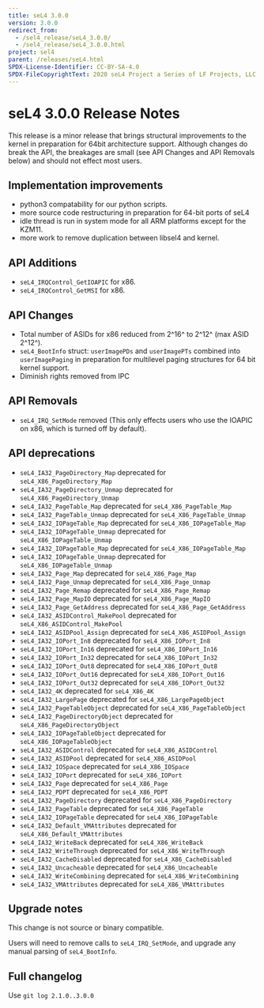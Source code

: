 ```yaml
---
title: seL4 3.0.0
version: 3.0.0
redirect_from:
  - /sel4_release/seL4_3.0.0/
  - /sel4_release/seL4_3.0.0.html
project: sel4
parent: /releases/seL4.html
SPDX-License-Identifier: CC-BY-SA-4.0
SPDX-FileCopyrightText: 2020 seL4 Project a Series of LF Projects, LLC.
---
```


# seL4 3.0.0 Release Notes
 This release is a minor release that brings
structural improvements to the kernel in preparation for 64bit
architecture support. Although changes do break the API, the breakages
are small (see API Changes and API Removals below) and should not effect
most users.

## Implementation improvements


- python3 compatability for our python scripts.
- more source code restructuring in preparation for 64-bit ports
        of seL4
- idle thread is run in system mode for all ARM platforms except
        for the KZM11.
- more work to remove duplication between libsel4 and kernel.

## API Additions


- `seL4_IRQControl_GetIOAPIC` for x86.
- `seL4_IRQControl_GetMSI` for x86.

## API Changes


- Total number of ASIDs for x86 reduced from 2\^16\^ to 2\^12\^
        (max ASID 2\^12\^).
- `seL4_BootInfo` struct: `userImagePDs` and `userImagePTs` combined
        into `userImagePaging` in preparation for multilevel paging
        structures for 64 bit kernel support.
- Diminish rights removed from IPC

## API Removals


- `seL4_IRQ_SetMode` removed (This only effects users who use the
        IOAPIC on x86, which is turned off by default).

## API deprecations


- `seL4_IA32_PageDirectory_Map` deprecated for
        `seL4_X86_PageDirectory_Map`
- `seL4_IA32_PageDirectory_Unmap` deprecated for
        `seL4_X86_PageDirectory_Unmap`
- `seL4_IA32_PageTable_Map` deprecated for
        `seL4_X86_PageTable_Map`
- `seL4_IA32_PageTable_Unmap` deprecated for
        `seL4_X86_PageTable_Unmap`
- `seL4_IA32_IOPageTable_Map` deprecated for
        `seL4_X86_IOPageTable_Map`
- `seL4_IA32_IOPageTable_Unmap` deprecated for
        `seL4_X86_IOPageTable_Unmap`
- `seL4_IA32_IOPageTable_Map` deprecated for
        `seL4_X86_IOPageTable_Map`
- `seL4_IA32_IOPageTable_Unmap` deprecated for
        `seL4_X86_IOPageTable_Unmap`
- `seL4_IA32_Page_Map` deprecated for `seL4_X86_Page_Map`
- `seL4_IA32_Page_Unmap` deprecated for `seL4_X86_Page_Unmap`
- `seL4_IA32_Page_Remap` deprecated for `seL4_X86_Page_Remap`
- `seL4_IA32_Page_MapIO` deprecated for `seL4_X86_Page_MapIO`
- `seL4_IA32_Page_GetAddress` deprecated for
        `seL4_X86_Page_GetAddress`
- `seL4_IA32_ASIDControl_MakePool` deprecated for
        `seL4_X86_ASIDControl_MakePool`
- `seL4_IA32_ASIDPool_Assign` deprecated for
        `seL4_X86_ASIDPool_Assign`
- `seL4_IA32_IOPort_In8` deprecated for `seL4_X86_IOPort_In8`
- `seL4_IA32_IOPort_In16` deprecated for `seL4_X86_IOPort_In16`
- `seL4_IA32_IOPort_In32` deprecated for `seL4_X86_IOPort_In32`
- `seL4_IA32_IOPort_Out8` deprecated for `seL4_X86_IOPort_Out8`
- `seL4_IA32_IOPort_Out16` deprecated for
        `seL4_X86_IOPort_Out16`
- `seL4_IA32_IOPort_Out32` deprecated for
        `seL4_X86_IOPort_Out32`
- `seL4_IA32_4K` deprecated for `seL4_X86_4K`
- `seL4_IA32_LargePage` deprecated for `seL4_X86_LargePageObject`
- `seL4_IA32_PageTableObject` deprecated for
        `seL4_X86_PageTableObject`
- `seL4_IA32_PageDirectoryObject` deprecated for
        `seL4_X86_PageDirectoryObject`
- `seL4_IA32_IOPageTableObject` deprecated for
        `seL4_X86_IOPageTableObject`
- `seL4_IA32_ASIDControl` deprecated for `seL4_X86_ASIDControl`
- `seL4_IA32_ASIDPool` deprecated for `seL4_X86_ASIDPool`
- `seL4_IA32_IOSpace` deprecated for `seL4_X86_IOSpace`
- `seL4_IA32_IOPort` deprecated for `seL4_X86_IOPort`
- `seL4_IA32_Page` deprecated for `seL4_X86_Page`
- `seL4_IA32_PDPT` deprecated for `seL4_X86_PDPT`
- `seL4_IA32_PageDirectory` deprecated for
        `seL4_X86_PageDirectory`
- `seL4_IA32_PageTable` deprecated for `seL4_X86_PageTable`
- `seL4_IA32_IOPageTable` deprecated for `seL4_X86_IOPageTable`
- `seL4_IA32_Default_VMAttributes` deprecated for
        `seL4_X86_Default_VMAttributes`
- `seL4_IA32_WriteBack` deprecated for `seL4_X86_WriteBack`
- `seL4_IA32_WriteThrough` deprecated for `seL4_X86_WriteThrough`
- `seL4_IA32_CacheDisabled` deprecated for
        `seL4_X86_CacheDisabled`
- `seL4_IA32_Uncacheable`  deprecated for
        `seL4_X86_Uncacheable`
- `seL4_IA32_WriteCombining` deprecated for
        `seL4_X86_WriteCombining`
- `seL4_IA32_VMAttributes` deprecated for `seL4_X86_VMAttributes`

## Upgrade notes
 This change is not source or binary compatible.

Users will need to remove calls to `seL4_IRQ_SetMode`, and upgrade any
manual parsing of `seL4_BootInfo`.

## Full changelog
 Use `git log 2.1.0..3.0.0`
